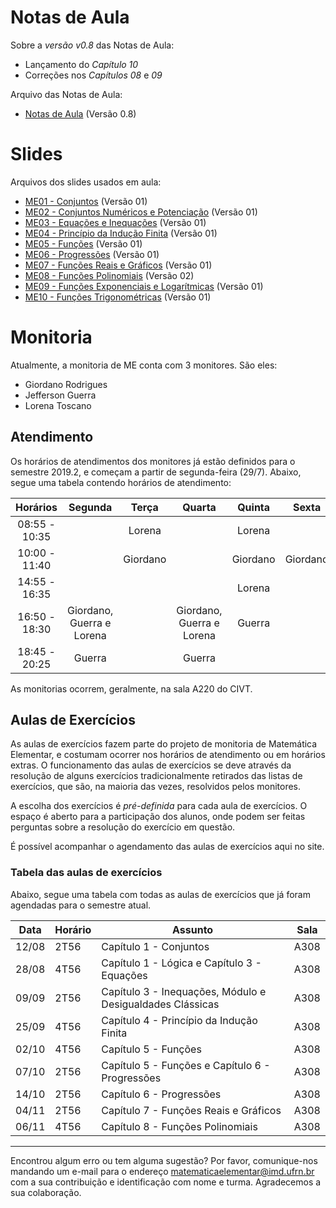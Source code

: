 # Notas de Aula
Sobre a *versão v0.8* das Notas de Aula:
- Lançamento do *Capítulo 10*
- Correções nos *Capítulos 08* e *09*

Arquivo das Notas de Aula:
- [Notas de Aula](materiais/Notas%20de%20Aula.pdf) (Versão 0.8)

# Slides
Arquivos dos slides usados em aula:
- [ME01 - Conjuntos](materiais/ME01%20-%20Conjuntos.pdf) (Versão 01)
- [ME02 - Conjuntos Numéricos e Potenciação](materiais/ME02%20-%20Conjuntos%20Numéricos%20e%20Potenciação.pdf) (Versão 01)
- [ME03 - Equações e Inequações](materiais/ME03%20-%20Equações%20e%20Inequações.pdf) (Versão 01)
- [ME04 - Princípio da Indução Finita](materiais/ME04%20-%20Princípio%20da%20Indução%20Finita.pdf) (Versão 01)
- [ME05 - Funções](materiais/ME05%20-%20Funções.pdf) (Versão 01)
- [ME06 - Progressões](materiais/ME06%20-%20Progressões.pdf) (Versão 01)
- [ME07 - Funções Reais e Gráficos](materiais/ME07%20-%20Funções%20Reais%20e%20Gráficos.pdf) (Versão 01)
- [ME08 - Funções Polinomiais](materiais/ME08%20-%20Funções%20Polinomiais.pdf) (Versão 02)
- [ME09 - Funções Exponenciais e Logarítmicas](materiais/ME09%20-%20Funções%20Exponenciais%20e%20Logarítmicas.pdf) (Versão 01)
- [ME10 - Funções Trigonométricas](materiais/ME10%20-%20Funções%20Trigonométricas.pdf) (Versão 01)

# Monitoria
Atualmente, a monitoria de ME conta com 3 monitores. São eles:
- Giordano Rodrigues
- Jefferson Guerra
- Lorena Toscano

## Atendimento
Os horários de atendimentos dos monitores já estão definidos para o semestre 2019.2, e começam a partir de segunda-feira (29/7). Abaixo, segue uma tabela contendo horários de atendimento:

| Horários      | Segunda                   | Terça     | Quarta                    | Quinta   | Sexta    |
| :---:         | :---:                     | :---:     | :---:                     | :---:    | :---:    |
| 08:55 - 10:35 |                           | Lorena    |                           | Lorena   |          |
| 10:00 - 11:40 |                           | Giordano  |                           | Giordano | Giordano |
| 14:55 - 16:35 |                           |           |                           | Lorena   |          |
| 16:50 - 18:30 | Giordano, Guerra e Lorena |           | Giordano, Guerra e Lorena | Guerra   |          |
| 18:45 - 20:25 | Guerra                    |           | Guerra                    |          |          |

As monitorias ocorrem, geralmente, na sala A220 do CIVT.

## Aulas de Exercícios
As aulas de exercícios fazem parte do projeto de monitoria de Matemática Elementar, e costumam ocorrer nos horários de atendimento ou em horários extras. O funcionamento das aulas de exercícios se deve através da resolução de alguns exercícios tradicionalmente retirados das listas de exercícios, que são, na maioria das vezes, resolvidos pelos monitores.

A escolha dos exercícios é *pré-definida* para cada aula de exercícios. O espaço é aberto para a participação dos alunos, onde podem ser feitas perguntas sobre a resolução do exercício em questão.

É possível acompanhar o agendamento das aulas de exercícios aqui no site.

### Tabela das aulas de exercícios
Abaixo, segue uma tabela com todas as aulas de exercícios que já foram agendadas para o semestre atual.

| Data  | Horário | Assunto                                                   | Sala |
| ---   | ---     | ---                                                       | ---  |
| 12/08 | 2T56    | Capítulo 1 - Conjuntos                                    | A308 |
| 28/08 | 4T56    | Capítulo 1 - Lógica e Capítulo 3 - Equações               | A308 |
| 09/09 | 2T56    | Capítulo 3 - Inequações, Módulo e Desigualdades Clássicas | A308 |
| 25/09 | 4T56    | Capítulo 4 - Princípio da Indução Finita                  | A308 |
| 02/10 | 4T56    | Capítulo 5 - Funções                                      | A308 |
| 07/10 | 2T56    | Capítulo 5 - Funções e Capítulo 6 - Progressões           | A308 |
| 14/10 | 2T56    | Capítulo 6 - Progressões                                  | A308 |
| 04/11 | 2T56    | Capítulo 7 - Funções Reais e Gráficos                     | A308 |
| 06/11 | 4T56    | Capítulo 8 - Funções Polinomiais                          | A308 |

---
Encontrou algum erro ou tem alguma sugestão? Por favor, comunique-nos mandando um e-mail para o endereço [matematicaelementar@imd.ufrn.br](mailto:matematicaelementar@imd.ufrn.br) com a sua contribuição e identificação com nome e turma. Agradecemos a sua colaboração.
